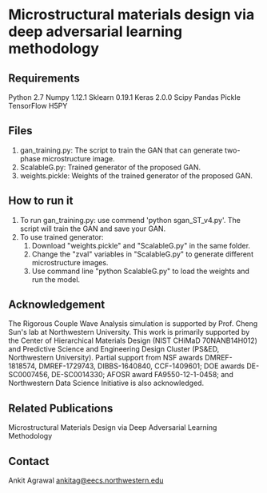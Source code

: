 # Microstructural materials design via deep adversarial learning methodology

## Requirements ##
Python 2.7
Numpy 1.12.1
Sklearn 0.19.1
Keras 2.0.0
Scipy
Pandas
Pickle
TensorFlow
H5PY

## Files ##
1. gan_training.py: The script to train the GAN that can generate two-phase microstructure image.
2. ScalableG.py: Trained generator of the proposed GAN.
3. weights.pickle: Weights of the trained generator of the proposed GAN.

## How to run it
1. To run gan_training.py: use commend 'python sgan_ST_v4.py'. The script will train the GAN and save your GAN.
2. To use trained generator: 
	1. Download "weights.pickle" and "ScalableG.py" in the same folder.
	2. Change the "zval" variables in "ScalableG.py" to generate different microstructure images.
	3. Use command line "python ScalableG.py" to load the weights and run the model. 

## Acknowledgement
The Rigorous Couple Wave Analysis simulation is supported by Prof. Cheng Sun's lab at Northwestern University. This work is primarily supported by the Center of Hierarchical Materials Design (NIST CHiMaD 70NANB14H012) and Predictive Science and Engineering Design Cluster (PS&ED, Northwestern University). Partial support from NSF awards DMREF-1818574, DMREF-1729743, DIBBS-1640840, CCF-1409601; DOE awards DE-SC0007456, DE-SC0014330; AFOSR award FA9550-12-1-0458; and Northwestern Data Science Initiative is also acknowledged. 

## Related Publications ##
Microstructural Materials Design via Deep Adversarial Learning Methodology

## Contact
Ankit Agrawal <ankitag@eecs.northwestern.edu>



